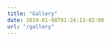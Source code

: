 ```yaml
---
title: "Gallery"
date: 2019-01-08T01:24:13-02:00
url: "/gallery"
---
```


<script async defer src="//assets.pinterest.com/js/pinit.js"></script>
<a data-pin-do="embedBoard" data-pin-lang="pt" data-pin-board-width="600" data-pin-scale-height="340" data-pin-scale-width="80" href="https://br.pinterest.com/fannyvieiira/illustrations/"></a>